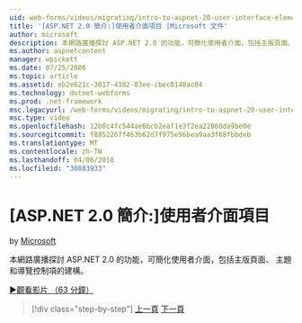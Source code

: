```yaml
---
uid: web-forms/videos/migrating/intro-to-aspnet-20-user-interface-elements
title: '[ASP.NET 2.0 簡介:]使用者介面項目 |Microsoft 文件'
author: microsoft
description: 本網路廣播探討 ASP.NET 2.0 的功能，可簡化使用者介面，包括主版頁面、 主題和導覽控制項的建構。
ms.author: aspnetcontent
manager: wpickett
ms.date: 07/25/2006
ms.topic: article
ms.assetid: eb2e621c-3017-4382-83ee-cbec8148ac04
ms.technology: dotnet-webforms
ms.prod: .net-framework
msc.legacyurl: /web-forms/videos/migrating/intro-to-aspnet-20-user-interface-elements
msc.type: video
ms.openlocfilehash: 12b0c4fc544ae6bcb2eaf1e3f2ea22860da9be0e
ms.sourcegitcommit: f8852267f463b62d7f975e56bea9aa3f68fbbdeb
ms.translationtype: MT
ms.contentlocale: zh-TW
ms.lasthandoff: 04/06/2018
ms.locfileid: "30883933"
---
```

<a name="intro-to-aspnet-20-user-interface-elements"></a>[ASP.NET 2.0 簡介:]使用者介面項目
====================
by [Microsoft](https://github.com/microsoft)

本網路廣播探討 ASP.NET 2.0 的功能，可簡化使用者介面，包括主版頁面、 主題和導覽控制項的建構。

[&#9654;觀看影片 （63 分鐘）](https://channel9.msdn.com/Blogs/ASP-NET-Site-Videos/intro-to-aspnet-20-user-interface-elements)

> [!div class="step-by-step"]
> [上一頁](intro-to-aspnet-20-aspnet-20-fundamentals.md)
> [下一頁](migrating-from-classic-asp-to-aspnet.md)
